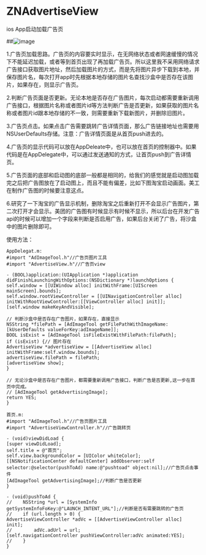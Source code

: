 # ZNAdvertiseView
ios App启动加载广告页

##![image](http://ww4.sinaimg.cn/large/006tNbRwgw1f6pwuewxl6g30b80k0npd.gif)

1.广告页加载思路。广告页的内容要实时显示，在无网络状态或者网速缓慢的情况下不能延迟加载，或者等到首页出现了再加载广告页。所以这里我不采用网络请求广告接口获取图片地址，然后加载图片的方式，而是先将图片异步下载到本地，并保存图片名，每次打开app时先根据本地存储的图片名查找沙盒中是否存在该图片，如果存在，则显示广告页。

2.判断广告页面是否更新。无论本地是否存在广告图片，每次启动都需要重新调用广告接口，根据图片名称或者图片id等方法判断广告是否更新，如果获取的图片名称或者图片id跟本地存储的不一致，则需要重新下载新图片，并删除旧图片。

3.广告页点击。如果点击广告需要跳转广告详情页面，那么广告链接地址也需要用NSUserDefaults存储。注意：广告详情页面是从首页push进去的。

4.广告页的显示代码可以放在AppDeleate中，也可以放在首页的控制器中。如果代码是在AppDelegate中，可以通过发送通知的方式，让首页push到广告详情页。

5.广告页面的底部和启动图的底部一般都是相同的，给我们的感觉就是启动图加载完之后把广告图放在了启动图上，而且不能有偏差，比如下图淘宝启动画面。美工在制作广告图的时候要注意这点。

6.研究了一下淘宝的广告显示机制，删除淘宝之后重新打开不会显示广告图片，第二次打开才会显示。美团的广告图有时候显示有时候不显示，所以后台在开发广告api的时候可以增加一个字段来判断是否启用广告，如果后台关闭了广告，将沙盒中的图片删除即可。

使用方法：

```
AppDelegat.m:
#import "AdImageTool.h"//广告页图片工具
#import "AdvertiseView.h"//广告页view

- (BOOL)application:(UIApplication *)application didFinishLaunchingWithOptions:(NSDictionary *)launchOptions {
self.window = [[UIWindow alloc] initWithFrame:[UIScreen mainScreen].bounds];
self.window.rootViewController = [[UINavigationController alloc] initWithRootViewController:[[ViewController alloc] init]];
[self.window makeKeyAndVisible];

// 判断沙盒中是否存在广告图片，如果存在，直接显示
NSString *filePath = [AdImageTool getFilePathWithImageName:[kUserDefaults valueForKey:adImageName]];
BOOL isExist = [AdImageTool isFileExistWithFilePath:filePath];
if (isExist) {// 图片存在
AdvertiseView *advertiseView = [[AdvertiseView alloc] initWithFrame:self.window.bounds];
advertiseView.filePath = filePath;
[advertiseView show];
}

// 无论沙盒中是否存在广告图片，都需要重新调用广告接口，判断广告是否更新,这一步在首页中完成。
// [AdImageTool getAdvertisingImage];
return YES;
}

```

```
首页.m:
#import "AdImageTool.h"//广告页图片工具
#import "AdvertiseViewController.h"//广告跳转页

- (void)viewDidLoad {
[super viewDidLoad];
self.title = @"首页";
self.view.backgroundColor = [UIColor whiteColor];
[[NSNotificationCenter defaultCenter] addObserver:self selector:@selector(pushToAd) name:@"pushtoad" object:nil];//广告页点击事件
[AdImageTool getAdvertisingImage];//判断广告是否更新
}

- (void)pushToAd {
//    NSString *url = [SystemInfo getSystemInfoFoKey:@"LAUNCH_INTENT_URL"];//判断是否有需要跳转的广告页
//    if (url.length > 0) {
AdvertiseViewController *adVc = [[AdvertiseViewController alloc] init];
//        adVc.adUrl = url;
[self.navigationController pushViewController:adVc animated:YES];
//    }
}

```
